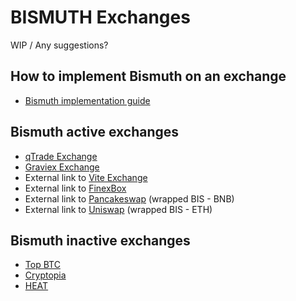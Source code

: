 # BISMUTH Exchanges

WIP / Any suggestions?

## How to implement Bismuth on an exchange

- [Bismuth implementation guide](https://github.com/bismuthfoundation/Bismuth-FAQ/blob/master/Exchanges/How_to_Implement.md)


## Bismuth active exchanges

- [qTrade Exchange](https://github.com/bismuthfoundation/Bismuth-FAQ/blob/master/Exchanges/qtrade/qTrade.io.MD)
- [Graviex Exchange](https://github.com/bismuthfoundation/Bismuth-FAQ/blob/master/Exchanges/graviex/graviex.com.MD)
- External link to [Vite Exchange](https://x.vite.net/trade?symbol=BIS-000_BTC-000&category=BTC)
- External link to [FinexBox](https://www.finexbox.com/market/pair/BIS-BTC.html)
- External link to [Pancakeswap](https://www.dextools.io/app/bsc/pair-explorer/0x731b8244f818fd488d9dc516edd976a96459ae59) (wrapped BIS - BNB)
- External link to [Uniswap](https://www.dextools.io/app/ether/pair-explorer/0xf4f82f8d84c529987201609cecee8ab136a50c8c) (wrapped BIS - ETH)


## Bismuth inactive exchanges

- [Top BTC](https://github.com/bismuthfoundation/Bismuth-FAQ/blob/master/Exchanges/topbtc/TOP_BTC.md)
- [Cryptopia](https://github.com/bismuthfoundation/Bismuth-FAQ/blob/master/Exchanges/cryptopia/Cryptopia.MD)
- [HEAT](https://github.com/bismuthfoundation/Bismuth-FAQ/blob/master/Exchanges/heat/HEAT.md)
